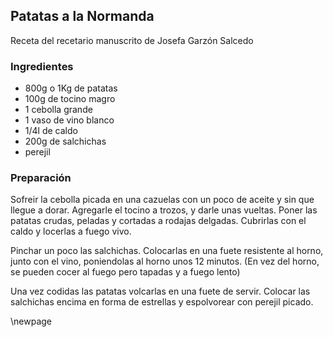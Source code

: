 ## Patatas a la Normanda

Receta del recetario manuscrito de Josefa Garzón Salcedo

### Ingredientes

- 800g o 1Kg de patatas
- 100g de tocino magro
- 1 cebolla grande
- 1 vaso de vino blanco
- 1/4l de caldo
- 200g de salchichas
- perejil

### Preparación

Sofreir la cebolla picada en una cazuelas
con un poco de aceite y sin que llegue a dorar.
Agregarle el tocino a trozos, y darle unas vueltas.
Poner las patatas crudas, peladas y cortadas a rodajas delgadas.
Cubrirlas con el caldo y locerlas a fuego vivo.

Pinchar un poco las salchichas.
Colocarlas en una fuete resistente al horno,
junto con el vino, poniendolas al horno unos 12 minutos.
(En vez del horno, se pueden cocer al fuego pero tapadas y a fuego lento)

Una vez codidas las patatas volcarlas en una fuete de servir.
Colocar las salchichas encima en forma de estrellas y espolvorear con perejil picado.

\newpage
